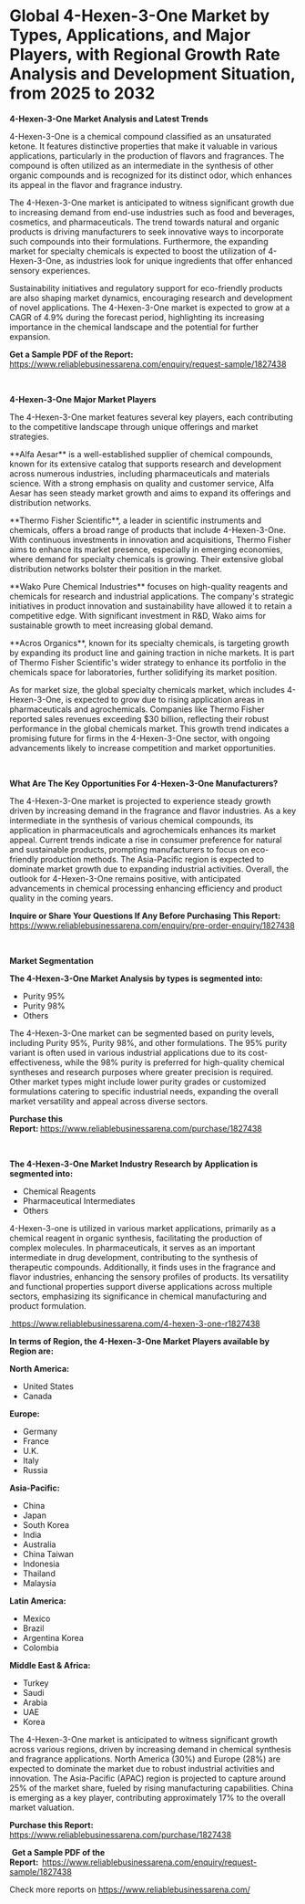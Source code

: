 <p><h1>Global 4-Hexen-3-One Market by Types, Applications, and Major Players, with Regional Growth Rate Analysis and Development Situation, from 2025 to 2032</h1></p><p><strong>4-Hexen-3-One Market Analysis and Latest Trends</strong></p>
<p><p>4-Hexen-3-One is a chemical compound classified as an unsaturated ketone. It features distinctive properties that make it valuable in various applications, particularly in the production of flavors and fragrances. The compound is often utilized as an intermediate in the synthesis of other organic compounds and is recognized for its distinct odor, which enhances its appeal in the flavor and fragrance industry.</p><p>The 4-Hexen-3-One market is anticipated to witness significant growth due to increasing demand from end-use industries such as food and beverages, cosmetics, and pharmaceuticals. The trend towards natural and organic products is driving manufacturers to seek innovative ways to incorporate such compounds into their formulations. Furthermore, the expanding market for specialty chemicals is expected to boost the utilization of 4-Hexen-3-One, as industries look for unique ingredients that offer enhanced sensory experiences.</p><p>Sustainability initiatives and regulatory support for eco-friendly products are also shaping market dynamics, encouraging research and development of novel applications. The 4-Hexen-3-One market is expected to grow at a CAGR of 4.9% during the forecast period, highlighting its increasing importance in the chemical landscape and the potential for further expansion.</p></p>
<p><strong>Get a Sample PDF of the Report:&nbsp;</strong> <a href="https://www.reliablebusinessarena.com/enquiry/request-sample/1827438?utm_campaign=2930&utm_medium=2&utm_source=Github&utm_content=ia&utm_term=03042025&utm_id=4-hexen-3-one">https://www.reliablebusinessarena.com/enquiry/request-sample/1827438</a></p>
<p>&nbsp;</p>
<p><strong>4-Hexen-3-One Major Market Players</strong></p>
<p><p>The 4-Hexen-3-One market features several key players, each contributing to the competitive landscape through unique offerings and market strategies. </p><p>**Alfa Aesar** is a well-established supplier of chemical compounds, known for its extensive catalog that supports research and development across numerous industries, including pharmaceuticals and materials science. With a strong emphasis on quality and customer service, Alfa Aesar has seen steady market growth and aims to expand its offerings and distribution networks.</p><p>**Thermo Fisher Scientific**, a leader in scientific instruments and chemicals, offers a broad range of products that include 4-Hexen-3-One. With continuous investments in innovation and acquisitions, Thermo Fisher aims to enhance its market presence, especially in emerging economies, where demand for specialty chemicals is growing. Their extensive global distribution networks bolster their position in the market.</p><p>**Wako Pure Chemical Industries** focuses on high-quality reagents and chemicals for research and industrial applications. The company's strategic initiatives in product innovation and sustainability have allowed it to retain a competitive edge. With significant investment in R&D, Wako aims for sustainable growth to meet increasing global demand.</p><p>**Acros Organics**, known for its specialty chemicals, is targeting growth by expanding its product line and gaining traction in niche markets. It is part of Thermo Fisher Scientific's wider strategy to enhance its portfolio in the chemicals space for laboratories, further solidifying its market position.</p><p>As for market size, the global specialty chemicals market, which includes 4-Hexen-3-One, is expected to grow due to rising application areas in pharmaceuticals and agrochemicals. Companies like Thermo Fisher reported sales revenues exceeding $30 billion, reflecting their robust performance in the global chemicals market. This growth trend indicates a promising future for firms in the 4-Hexen-3-One sector, with ongoing advancements likely to increase competition and market opportunities.</p></p>
<p>&nbsp;</p>
<p><strong>What Are The Key Opportunities For 4-Hexen-3-One Manufacturers?</strong></p>
<p><p>The 4-Hexen-3-One market is projected to experience steady growth driven by increasing demand in the fragrance and flavor industries. As a key intermediate in the synthesis of various chemical compounds, its application in pharmaceuticals and agrochemicals enhances its market appeal. Current trends indicate a rise in consumer preference for natural and sustainable products, prompting manufacturers to focus on eco-friendly production methods. The Asia-Pacific region is expected to dominate market growth due to expanding industrial activities. Overall, the outlook for 4-Hexen-3-One remains positive, with anticipated advancements in chemical processing enhancing efficiency and product quality in the coming years.</p></p>
<p><strong>Inquire or Share Your Questions If Any Before Purchasing This Report:</strong> <a href="https://www.reliablebusinessarena.com/enquiry/pre-order-enquiry/1827438?utm_campaign=2930&utm_medium=2&utm_source=Github&utm_content=ia&utm_term=03042025&utm_id=4-hexen-3-one">https://www.reliablebusinessarena.com/enquiry/pre-order-enquiry/1827438</a></p>
<p>&nbsp;</p>
<p><strong>Market Segmentation</strong></p>
<p><strong>The 4-Hexen-3-One Market Analysis by types is segmented into:</strong></p>
<p><ul><li>Purity 95%</li><li>Purity 98%</li><li>Others</li></ul></p>
<p><p>The 4-Hexen-3-One market can be segmented based on purity levels, including Purity 95%, Purity 98%, and other formulations. The 95% purity variant is often used in various industrial applications due to its cost-effectiveness, while the 98% purity is preferred for high-quality chemical syntheses and research purposes where greater precision is required. Other market types might include lower purity grades or customized formulations catering to specific industrial needs, expanding the overall market versatility and appeal across diverse sectors.</p></p>
<p><strong>Purchase this Report:&nbsp;</strong><a href="https://www.reliablebusinessarena.com/purchase/1827438?utm_campaign=2930&utm_medium=2&utm_source=Github&utm_content=ia&utm_term=03042025&utm_id=4-hexen-3-one">https://www.reliablebusinessarena.com/purchase/1827438</a></p>
<p>&nbsp;</p>
<p><strong>The 4-Hexen-3-One Market Industry Research by Application is segmented into:</strong></p>
<p><ul><li>Chemical Reagents</li><li>Pharmaceutical Intermediates</li><li>Others</li></ul></p>
<p><p>4-Hexen-3-one is utilized in various market applications, primarily as a chemical reagent in organic synthesis, facilitating the production of complex molecules. In pharmaceuticals, it serves as an important intermediate in drug development, contributing to the synthesis of therapeutic compounds. Additionally, it finds uses in the fragrance and flavor industries, enhancing the sensory profiles of products. Its versatility and functional properties support diverse applications across multiple sectors, emphasizing its significance in chemical manufacturing and product formulation.</p></p>
<p><a href="https://www.reliablebusinessarena.com/4-hexen-3-one-r1827438?utm_campaign=2930&utm_medium=2&utm_source=Github&utm_content=ia&utm_term=03042025&utm_id=4-hexen-3-one">&nbsp;https://www.reliablebusinessarena.com/4-hexen-3-one-r1827438</a></p>
<p><strong>In terms of Region, the 4-Hexen-3-One Market Players available by Region are:</strong></p>
<p>
    <p> <strong> North America: </strong>
        <ul>
            <li>United States</li>
            <li>Canada</li>
        </ul>
        </p> 
    <p> <strong> Europe: </strong>
        <ul>
            <li>Germany</li>
            <li>France</li>
            <li>U.K.</li>
            <li>Italy</li>
            <li>Russia</li>
        </ul>
        </p> 
    <p> <strong> Asia-Pacific: </strong>
        <ul>
            <li>China</li>
            <li>Japan</li>
            <li>South Korea</li>
            <li>India</li>
            <li>Australia</li>
            <li>China Taiwan</li>
            <li>Indonesia</li>
            <li>Thailand</li>
            <li>Malaysia</li>
        </ul>
        </p> 
    <p> <strong> Latin America: </strong>
        <ul>
            <li>Mexico</li>
            <li>Brazil</li>
            <li>Argentina Korea</li>
            <li>Colombia</li>
        </ul>
        </p> 
    <p> <strong> Middle East & Africa: </strong>
        <ul>
            <li>Turkey</li>
            <li>Saudi</li>
            <li>Arabia</li>
            <li>UAE</li>
            <li>Korea</li>
        </ul>
    </p>
    </p>
<p><p>The 4-Hexen-3-One market is anticipated to witness significant growth across various regions, driven by increasing demand in chemical synthesis and fragrance applications. North America (30%) and Europe (28%) are expected to dominate the market due to robust industrial activities and innovation. The Asia-Pacific (APAC) region is projected to capture around 25% of the market share, fueled by rising manufacturing capabilities. China is emerging as a key player, contributing approximately 17% to the overall market valuation.</p></p>
<p><strong>Purchase this Report: </strong><a href="https://www.reliablebusinessarena.com/purchase/1827438?utm_campaign=2930&utm_medium=2&utm_source=Github&utm_content=ia&utm_term=03042025&utm_id=4-hexen-3-one">https://www.reliablebusinessarena.com/purchase/1827438</a></p>
<p>&nbsp;<strong>Get a Sample PDF of the Report:&nbsp;&nbsp;</strong><a href="https://www.reliablebusinessarena.com/enquiry/request-sample/1827438?utm_campaign=2930&utm_medium=2&utm_source=Github&utm_content=ia&utm_term=03042025&utm_id=4-hexen-3-one">https://www.reliablebusinessarena.com/enquiry/request-sample/1827438</a></p>
<p><strong></strong></p>
<p>Check more reports on <a href="https://www.reliablebusinessarena.com/?utm_campaign=2930&utm_medium=2&utm_source=Github&utm_content=ia&utm_term=03042025&utm_id=4-hexen-3-one">https://www.reliablebusinessarena.com/</a></p>